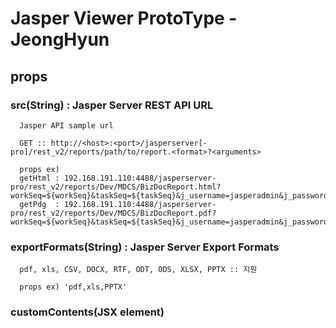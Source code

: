 # Jasper Viewer ProtoType - JeongHyun


## props

### src(String) : Jasper Server REST API URL
```
  Jasper API sample url

  GET :: http://<host>:<port>/jasperserver[-pro]/rest_v2/reports/path/to/report.<format>?<arguments>

  props ex)
  getHtml : 192.168.191.110:4488/jasperserver-pro/rest_v2/reports/Dev/MDCS/BizDocReport.html?workSeq=${workSeq}&taskSeq=${taskSeq}&j_username=jasperadmin&j_password=jasperadmin
  getPdg  : 192.168.191.110:4488/jasperserver-pro/rest_v2/reports/Dev/MDCS/BizDocReport.pdf?workSeq=${workSeq}&taskSeq=${taskSeq}&j_username=jasperadmin&j_password=jasperadmin

```

### exportFormats(String) : Jasper Server Export Formats
```
  pdf, xls, CSV, DOCX, RTF, ODT, ODS, XLSX, PPTX :: 지원

  props ex) 'pdf,xls,PPTX'
```

### customContents(JSX element)